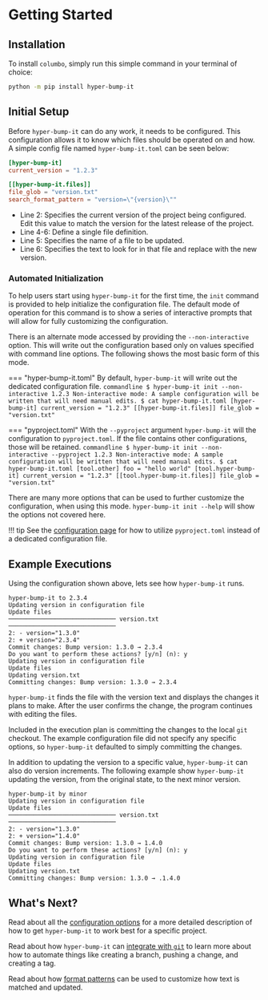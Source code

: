 # Getting Started

## Installation

To install `columbo`, simply run this simple command in your terminal of choice:

```bash
python -m pip install hyper-bump-it
```

## Initial Setup

Before `hyper-bump-it` can do any work, it needs to be configured. This configuration allows it to
know which files should be operated on and how. A simple config file named `hyper-bump-it.toml` can
be seen below:

```toml linenums="1"
[hyper-bump-it]
current_version = "1.2.3"

[[hyper-bump-it.files]]
file_glob = "version.txt"
search_format_pattern = "version=\"{version}\""
```

* Line 2: Specifies the current version of the project being configured. Edit this value to match
    the version for the latest release of the project.
* Line 4-6: Define a single file definition.
* Line 5: Specifies the name of a file to be updated.
* Line 6: Specifies the text to look for in that file and replace with the new version.

### Automated Initialization

To help users start using `hyper-bump-it` for the first time, the `init` command is provided to
help initialize the configuration file. The default mode of operation for this command is to show a
series of interactive prompts that will allow for fully customizing the configuration.

There is an alternate mode accessed by providing the `--non-interactive` option. This will write
out the configuration based only on values specified with command line options. The following shows
the most basic form of this mode.

=== "hyper-bump-it.toml"
    By default, `hyper-bump-it` will write out the dedicated configuration file.
    ```commandline
    $ hyper-bump-it init --non-interactive 1.2.3
    Non-interactive mode: A sample configuration will be written that will need manual edits.
    $ cat hyper-bump-it.toml
    [hyper-bump-it]
    current_version = "1.2.3"
    [[hyper-bump-it.files]]
    file_glob = "version.txt"
    ```

=== "pyproject.toml"
    With the `--pyproject` argument `hyper-bump-it` will the configuration to `pyproject.toml`.
    If the file contains other configurations, those will be retained.
    ```commandline
    $ hyper-bump-it init --non-interactive --pyproject 1.2.3
    Non-interactive mode: A sample configuration will be written that will need manual edits.
    $ cat hyper-bump-it.toml
    [tool.other]
    foo = "hello world"
    [tool.hyper-bump-it]
    current_version = "1.2.3"
    [[tool.hyper-bump-it.files]]
    file_glob = "version.txt"
    ```

There are many more options that can be used to further customize the configuration, when using
this mode. `hyper-bump-it init --help` will show the options not covered here.

!!! tip
    See the [configuration page][configuration] for how to utilize `pyproject.toml` instead of a
    dedicated configuration file.

## Example Executions

Using the configuration shown above, lets see how `hyper-bump-it` runs.

```commandline
hyper-bump-it to 2.3.4
Updating version in configuration file
Update files
────────────────────────────── version.txt ──────────────────────────────
2: - version="1.3.0"
2: + version="2.3.4"
Commit changes: Bump version: 1.3.0 → 2.3.4
Do you want to perform these actions? [y/n] (n): y
Updating version in configuration file
Update files
Updating version.txt
Committing changes: Bump version: 1.3.0 → 2.3.4
```

`hyper-bump-it` finds the file with the version text and displays the changes it plans to make.
After the user confirms the change, the program continues with editing the files.

Included in the execution plan is committing the changes to the local `git` checkout. The example
configuration file did not specify any specific options, so `hyper-bump-it` defaulted to simply
committing the changes.

In addition to updating the version to a specific value, `hyper-bump-it` can also do version
increments. The following example show `hyper-bump-it` updating the version, from the original
state, to the next minor version.

```commandline
hyper-bump-it by minor
Updating version in configuration file
Update files
────────────────────────────── version.txt ──────────────────────────────
2: - version="1.3.0"
2: + version="1.4.0"
Commit changes: Bump version: 1.3.0 → 1.4.0
Do you want to perform these actions? [y/n] (n): y
Updating version in configuration file
Update files
Updating version.txt
Committing changes: Bump version: 1.3.0 → .1.4.0
```

## What's Next?

Read about all the [configuration options][configuration] for a more detailed description of how to
get `hyper-bump-it` to work best for a specific project.

Read about how `hyper-bump-it` can [integrate with `git`][git-integration] to learn more about how
to automate things like creating a branch, pushing a change, and creating a tag.

Read about how [format patterns][format-patterns] can be used to customize how text is matched and
updated.

[configuration]: usage-guide/configuration.md
[git-integration]: usage-guide/git-integration.md
[format-patterns]: usage-guide/format-patterns.md
